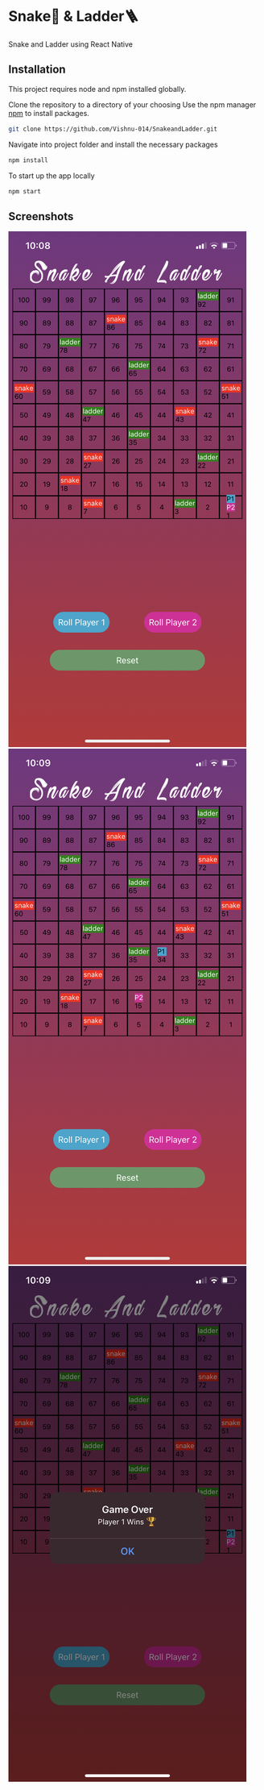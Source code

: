 # Snake🐍 & Ladder🪜

Snake and Ladder using React Native

## Installation

This project requires node and npm installed globally.

Clone the repository to a directory of your choosing
Use the npm manager [npm](https://nodejs.org/en) to install packages.

```bash
git clone https://github.com/Vishnu-014/SnakeandLadder.git
```

Navigate into project folder and install the necessary packages

```bash
npm install
```

To start up the app locally

```bash
npm start
```

## Screenshots

![alt text](https://github.com/Vishnu-014/SnakeandLadder/blob/main/screenshots/IMG_5399.PNG)
![alt text](https://github.com/Vishnu-014/SnakeandLadder/blob/main/screenshots/IMG_5402.PNG)
![alt text](https://github.com/Vishnu-014/SnakeandLadder/blob/main/screenshots/IMG_5403.PNG)
